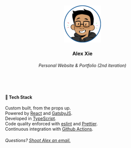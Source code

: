 <p align="center">
  <a href="https://alexxie.com">
    <img alt="Me!" src="./readme-main.png" width="120" />
  </a>
</p>
<h3 align="center">
  Alex Xie
</h3>
<h6 align="center">
  Personal Website & Portfolio (2nd iteration)
</h6>

<br />
<br />

#### 🥞 Tech Stack

Custom built, from the props up.  
Powered by [React](https://reactjs.org/) and [GatsbyJS](https://www.gatsbyjs.org/).  
Developed in [TypeScript](https://www.typescriptlang.org/).  
Code quality enforced with [eslint](https://eslint.org/) and [Prettier](https://prettier.io/).  
Continuous integration with [Github Actions](https://github.com/features/actions).

###### Questions? [Shoot Alex an email.](mailto:hi@alexxie.ca)
